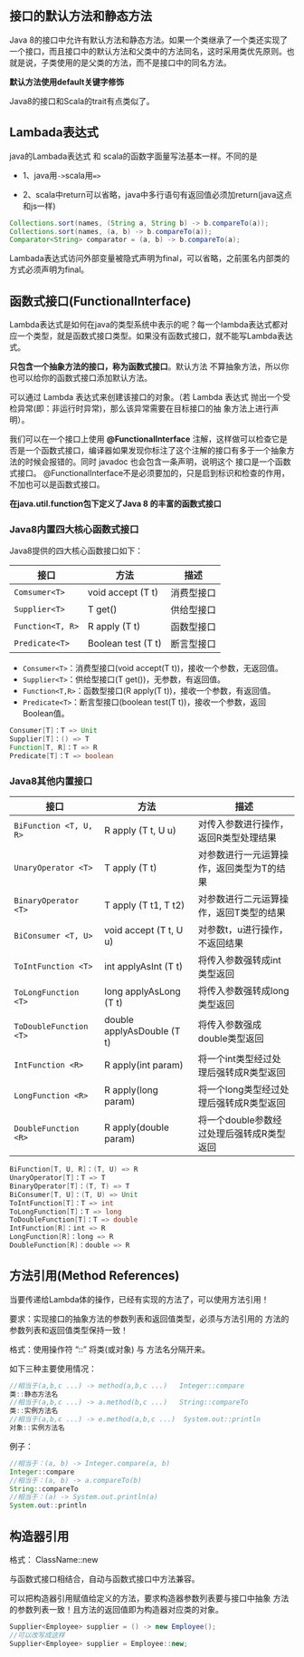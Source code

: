 ## 接口的默认方法和静态方法
Java 8的接口中允许有默认方法和静态方法。如果一个类继承了一个类还实现了一个接口，而且接口中的默认方法和父类中的方法同名，这时采用类优先原则。也就是说，子类使用的是父类的方法，而不是接口中的同名方法。

**默认方法使用default关键字修饰**

Java8的接口和Scala的trait有点类似了。

## Lambada表达式
java的Lambada表达式 和 scala的函数字面量写法基本一样。不同的是

* 1、java用`->`scala用`=>`

* 2、scala中return可以省略，java中多行语句有返回值必须加return(java这点和js一样)

```java
Collections.sort(names, (String a, String b) -> b.compareTo(a));
Collections.sort(names, (a, b) -> b.compareTo(a));
Comparator<String> comparator = (a, b) -> b.compareTo(a);
```

Lambada表达式访问外部变量被隐式声明为final，可以省略，之前匿名内部类的方式必须声明为final。

## 函数式接口(FunctionalInterface)
Lambda表达式是如何在java的类型系统中表示的呢？每一个lambda表达式都对应一个类型，就是函数式接口类型。如果没有函数式接口，就不能写Lambda表达式。

**只包含一个抽象方法的接口，称为函数式接口**。默认方法 不算抽象方法，所以你也可以给你的函数式接口添加默认方法。

可以通过 Lambda 表达式来创建该接口的对象。（若 Lambda 表达式 抛出一个受检异常(即：非运行时异常)，那么该异常需要在目标接口的抽 象方法上进行声明）。 

我们可以在一个接口上使用 **@FunctionalInterface** 注解，这样做可以检查它是否是一个函数式接口，编译器如果发现你标注了这个注解的接口有多于一个抽象方法的时候会报错的。同时 javadoc 也会包含一条声明，说明这个 接口是一个函数式接口。 @FunctionalInterface不是必须要加的，只是启到标识和检查的作用，不加也可以是函数式接口。

**在java.util.function包下定义了Java 8 的丰富的函数式接口**

### Java8内置四大核心函数式接口
Java8提供的四大核心函数接口如下：

| 接口             | 方法               | 描述       |
| ---------------- | ------------------ | ---------- |
| `Comsumer<T>`    | void accept (T t)  | 消费型接口 |
| `Supplier<T>`    | T get()            | 供给型接口 |
| `Function<T, R>` | R apply (T t)      | 函数型接口 |
| `Predicate<T>`   | Boolean test (T t) | 断言型接口 |

* `Consumer<T>`：消费型接口(void accept(T t))，接收一个参数，无返回值。    
* `Supplier<T>`：供给型接口(T get())，无参数，有返回值。    
* `Function<T,R>`：函数型接口(R apply(T t))，接收一个参数，有返回值。    
* `Predicate<T>`：断言型接口(boolean test(T t))，接收一个参数，返回Boolean值。

```scala
Consumer[T]：T => Unit
Supplier[T]：() => T
Function[T, R]：T => R
Predicate[T]：T => boolean
```

### Java8其他内置接口 
| 接口                   | 方法                       | 描述                                      |
| ---------------------- | -------------------------- | ----------------------------------------- |
| `BiFunction <T, U, R>` | R apply (T t, U u)         | 对传入参数进行操作，返回R类型处理结果     |
| `UnaryOperator <T>`    | T apply (T t)              | 对参数进行一元运算操作，返回类型为T的结果 |
| `BinaryOperator <T>`   | T apply (T t1, T t2)       | 对参数进行二元运算操作，返回T类型的结果   |
| `BiConsumer <T, U>`    | void accept (T t, U u)     | 对参数t，u进行操作，不返回结果            |
| `ToIntFunction <T>`    | int applyAsInt (T t)       | 将传入参数强转成int类型返回               |
| `ToLongFunction <T>`   | long applyAsLong (T t)     | 将传入参数强转成long类型返回              |
| `ToDoubleFunction <T>` | double applyAsDouble (T t) | 将传入参数强成double类型返回              |
| `IntFunction <R>`      | R apply(int param)         | 将一个int类型经过处理后强转成R类型返回    |
| `LongFunction <R>`     | R apply(long param)        | 将一个long类型经过处理后强转成R类型返回   |
| `DoubleFunction <R>`   | R apply(double param)      | 将一个double参数经过处理后强转成R类型返回 |

```scala
BiFunction[T, U, R]：(T, U) => R
UnaryOperator[T]：T => T
BinaryOperator[T]：(T, T) => T
BiConsumer[T, U]：(T, U) => Unit
ToIntFunction[T]：T => int
ToLongFunction[T]：T => long
ToDoubleFunction[T]：T => double
IntFunction[R]：int => R
LongFunction[R]：long => R
DoubleFunction[R]：double => R
```

## 方法引用(Method References)
当要传递给Lambda体的操作，已经有实现的方法了，可以使用方法引用！ 

要求：实现接口的抽象方法的参数列表和返回值类型，必须与方法引用的 方法的参数列表和返回值类型保持一致！

格式：使用操作符 “::” 将类(或对象) 与 方法名分隔开来。 

如下三种主要使用情况： 
```java
//相当于(a,b,c ...) -> method(a,b,c ...)   Integer::compare
类::静态方法名
//相当于(a,b,c ...) -> a.method(b,c ...)   String::compareTo
类::实例方法名 
//相当于(a,b,c ...) -> e.method(a,b,c ...)  System.out::println
对象::实例方法名  
```
例子：
```java
//相当于：(a, b) -> Integer.compare(a, b)
Integer::compare
//相当于：(a, b) -> a.compareTo(b)
String::compareTo
//相当于：(a) -> System.out.println(a)
System.out::println
```

## 构造器引用
格式： ClassName::new 

与函数式接口相结合，自动与函数式接口中方法兼容。 

可以把构造器引用赋值给定义的方法，要求构造器参数列表要与接口中抽象 方法的参数列表一致！且方法的返回值即为构造器对应类的对象。

```java
Supplier<Employee> supplier = () -> new Employee();
//可以改写成这样
Supplier<Employee> supplier = Employee::new;
```




```java

```